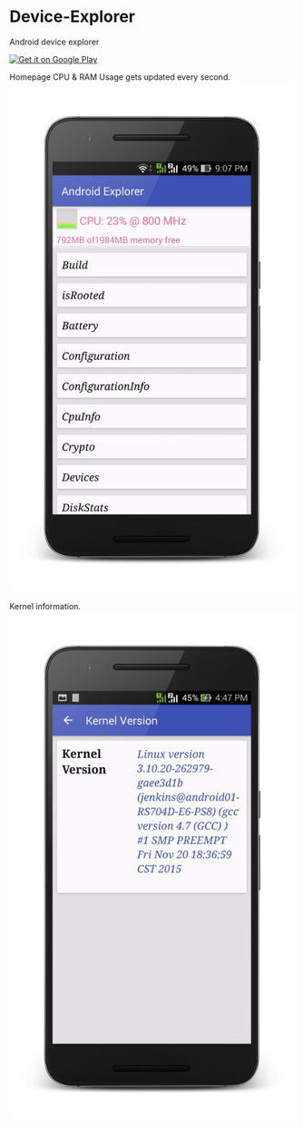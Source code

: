 # Device-Explorer

Android device explorer

<a href='https://play.google.com/store/apps/details?id=com.iamtrk.androidexplorer&hl=en&utm_source=global_co&utm_medium=prtnr&utm_content=Mar2515&utm_campaign=PartBadge&pcampaignid=MKT-Other-global-all-co-prtnr-py-PartBadge-Mar2515-1'><img alt='Get it on Google Play' src='https://developer.android.com/images/brand/en_app_rgb_wo_60.png'/></a>

Homepage CPU & RAM Usage gets updated every second.
![ScreenShot](https://raw.githubusercontent.com/iamtrk/Device-Explorer/master/screenshots/home.png)

Kernel information.
![ScreenShot](https://raw.githubusercontent.com/iamtrk/Device-Explorer/master/screenshots/kernel.png)
